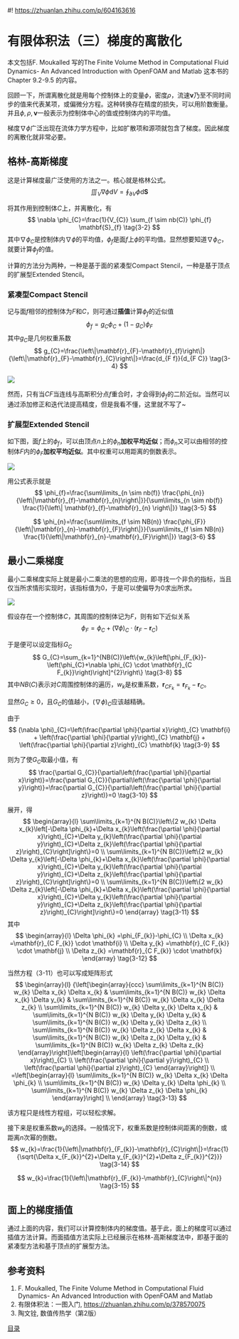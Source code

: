 #! https://zhuanlan.zhihu.com/p/604163616
# 有限体积法（三）梯度的离散化

本文包括F. Moukalled 写的The Finite Volume Method in Computational Fluid Dynamics- An Advanced Introduction with OpenFOAM and Matlab 这本书的Chapter 9.2-9.5 的内容。

回顾一下，所谓离散化就是用每个控制体上的变量$\phi$，密度$\rho$，流速$\mathbf{v}$乃至不同时间步的值来代表某项，或偏微分方程。这种转换存在精度的损失，可以用阶数衡量。并且$\phi,\rho,\mathbf{v}$一般表示为控制体中心的值或控制体内的平均值。

梯度$\nabla \phi$广泛出现在流体力学方程中，比如扩散项和源项就包含了梯度。因此梯度的离散化就非常必要。

## 格林-高斯梯度

这是计算梯度最广泛使用的方法之一。核心就是格林公式。
$$
\iiint_{V} \nabla \phi \text{d} V=\oint_{\partial V} \phi \text{d} \mathbf{S} \tag{3-1}
$$

将其作用到控制体$C$上，并离散化，有
$$
\nabla \phi_{C}=\frac{1}{V_{C}} \sum_{f \sim nb(C)} \phi_{f} \mathbf{S}_{f} \tag{3-2}
$$
其中$\nabla\phi_{C}$是控制体内$\nabla\phi$的平均值，$\phi_{f}$是面$f$上$\phi$的平均值。显然想要知道$\nabla\phi_{C}$，就要计算$\phi_{f}$的值。

计算的方法分为两种，一种是基于面的紧凑型Compact Stencil，一种是基于顶点的扩展型Extended Stencil。

### 紧凑型Compact Stencil

记与面$f$相邻的控制体为$F$和$C$，则可通过**插值**计算$\phi_{f}$的近似值
$$
\phi_{f}=g_{C} \phi_{C}+\left(1-g_{C}\right) \phi_{F} \tag{3-3}
$$
其中$g_{C}$是几何权重系数
$$
g_{C}=\frac{\left\|\mathbf{r}_{F}-\mathbf{r}_{f}\right\|}{\left\|\mathbf{r}_{F}-\mathbf{r}_{C}\right\|}=\frac{d_{F f}}{d_{F C}} \tag{3-4}
$$

![](PasteImage/2023-02-07-12-21-51.png)

然而，只有当$CF$当连线与高斯积分点$f$重合时，才会得到$\phi_{f}$的二阶近似。当然可以通过添加修正和迭代法提高精度，但是我看不懂，这里就不写了~

<!-- 如图，记记与面$f$相邻的控制体为$F$和$C$；$F,C$为控制体的中心；$f$为面上的高斯积分点；$CF$连线与面交于点$f^{\prime}$。

![](PasteImage/2023-02-07-12-21-51.png)

则可计算$\phi_{f}$的近似，该近似有二阶精度
$$
\phi_{f} =\phi_{f^{\prime}}+(\nabla \phi)_{f^{\prime}}\cdot\left(\mathbf{r}_{f}-\mathbf{r}_{f^{\prime}}\right) \tag{3-3}
$$

而$\phi_{f^{\prime}},(\nabla \phi)_{f^{\prime}},\mathbf{r}_{f^{\prime}}$依靠$g_{C}$通过插值近似，该近似有二阶精度。即
$$
\begin{array}{l}
\phi_{f^{\prime}}=g_{C} \phi_{C}+\left(1-g_{C}\right) \phi_{F}\\
(\nabla \phi)_{f^{\prime}}=g_{C} (\nabla \phi)_{C}+\left(1-g_{C}\right) (\nabla \phi)_{F}\\
\mathbf{r}_{f^{\prime}}=g_{C} \mathbf{r}_{C}+\left(1-g_{C}\right) \mathbf{r}_{F}\\
\end{array}\tag{3-4}
$$

其中$g_{C}$是几何权重系数
$$
g_{C}=\frac{\left\|\mathbf{r}_{F}-\mathbf{r}_{f}\right\|}{\left\|\mathbf{r}_{F}-\mathbf{r}_{C}\right\|}=\frac{d_{F f}}{d_{F C}} \tag{3-5}
$$

综上
$$
\phi_{f}=g_{C}\left\{\phi_{C}+(\nabla \phi)_{C} \cdot\left(\mathbf{r}_{f}-\mathbf{r}_{C}\right)\right\}+\left(1-g_{C}\right)\left\{\phi_{F}+(\nabla \phi)_{F} \cdot\left(\mathbf{r}_{f}-\mathbf{r}_{F}\right)\right\} \tag{3-6}
$$
 -->

### 扩展型Extended Stencil

如下图，面$f$上的$\phi_{f}$，可以由顶点$n$上的$\phi_{n}$**加权平均近似**；而$\phi_{n}$又可以由相邻的控制体$F$内的$\phi_{F}$**加权平均近似**。其中权重可以用距离的倒数表示。

![](PasteImage/2023-02-07-18-17-31.png)

用公式表示就是
$$
\phi_{f}=\frac{\sum\limits_{n \sim nb(f)} \frac{\phi_{n}}{\left\|\mathbf{r}_{f}-\mathbf{r}_{n}\right\|}}{\sum\limits_{n \sim nb(f)} \frac{1}{\left\| \mathbf{r}_{f}-\mathbf{r}_{n} \right\|}} \tag{3-5}
$$

$$
\phi_{n}=\frac{\sum\limits_{f \sim NB(n)} \frac{\phi_{F}}{\left\|\mathbf{r}_{n}-\mathbf{r}_{F}\right\|}}{\sum\limits_{f \sim NB(n)} \frac{1}{\left\|\mathbf{r}_{n}-\mathbf{r}_{F}\right\|}} \tag{3-6}
$$

## 最小二乘梯度

最小二乘梯度实际上就是最小二乘法的思想的应用，即寻找一个非负的指标，当且仅当所求情形实现时，该指标值为0，于是可以使偏导为0求出所求。

![](PasteImage/2023-02-07-20-00-15.png)

假设存在一个控制体$C$，其周围的控制体记为$F$，则有如下近似关系
$$
\phi_{F}=\phi_{C}+(\nabla \phi)_{C} \cdot\left(\mathbf{r}_{F}-\mathbf{r}_{C}\right) \tag{3-7}
$$

于是便可以设定指标$G_C$
$$
G_{C}=\sum_{k=1}^{NB(C)}\left\{w_{k}\left[\phi_{F_{k}}-\left(\phi_{C}+\nabla \phi_{C} \cdot \mathbf{r}_{C F_{k}}\right)\right]^{2}\right\} \tag{3-8}
$$
其中$NB(C)$表示对$C$周围控制体的遍历，$w_{k}$是权重系数，$\mathbf{r}_{C F_{k}}=\mathbf{r}_{F_k}-\mathbf{r}_{C}$。

显然$G_C\ge 0$，且$G_C$的值越小，$(\nabla \phi)_{C}$应该越精确。

由于
$$
(\nabla \phi)_{C}=\left(\frac{\partial \phi}{\partial x}\right)_{C} \mathbf{i} + \left(\frac{\partial \phi}{\partial y}\right)_{C} \mathbf{j} + \left(\frac{\partial \phi}{\partial z}\right)_{C} \mathbf{k} \tag{3-9}
$$

则为了使$G_C$取最小值，有
$$
\frac{\partial G_{C}}{\partial\left(\frac{\partial \phi}{\partial x}\right)}=\frac{\partial G_{C}}{\partial\left(\frac{\partial \phi}{\partial y}\right)}=\frac{\partial G_{C}}{\partial\left(\frac{\partial \phi}{\partial z}\right)}=0 \tag{3-10}
$$

展开，得
$$
\begin{array}{l}
\sum\limits_{k=1}^{N B(C)}\left\{2 w_{k} \Delta x_{k}\left[-\Delta \phi_{k}+\Delta x_{k}\left(\frac{\partial \phi}{\partial x}\right)_{C}+\Delta y_{k}\left(\frac{\partial \phi}{\partial y}\right)_{C}+\Delta z_{k}\left(\frac{\partial \phi}{\partial z}\right)_{C}\right]\right\}=0 \\
\sum\limits_{k=1}^{N B(C)}\left\{2 w_{k} \Delta y_{k}\left[-\Delta \phi_{k}+\Delta x_{k}\left(\frac{\partial \phi}{\partial x}\right)_{C}+\Delta y_{k}\left(\frac{\partial \phi}{\partial y}\right)_{C}+\Delta z_{k}\left(\frac{\partial \phi}{\partial z}\right)_{C}\right]\right\}=0 \\
\sum\limits_{k=1}^{N B(C)}\left\{2 w_{k} \Delta z_{k}\left[-\Delta \phi_{k}+\Delta x_{k}\left(\frac{\partial \phi}{\partial x}\right)_{C}+\Delta y_{k}\left(\frac{\partial \phi}{\partial y}\right)_{C}+\Delta z_{k}\left(\frac{\partial \phi}{\partial z}\right)_{C}\right]\right\}=0
\end{array} \tag{3-11}
$$
其中
$$
\begin{array}{l}
\Delta \phi_{k} =\phi_{F_{k}}-\phi_{C} \\
\Delta x_{k} =\mathbf{r}_{C F_{k}} \cdot \mathbf{i} \\
\Delta y_{k} =\mathbf{r}_{C F_{k}} \cdot \mathbf{j} \\
\Delta z_{k} =\mathbf{r}_{C F_{k}} \cdot \mathbf{k}
\end{array} \tag{3-12}
$$

当然方程（3-11）也可以写成矩阵形式
$$
\begin{array}{l}
{\left[\begin{array}{ccc}
\sum\limits_{k=1}^{N B(C)} w_{k} \Delta x_{k} \Delta x_{k} & \sum\limits_{k=1}^{N B(C)} w_{k} \Delta x_{k} \Delta y_{k} & \sum\limits_{k=1}^{N B(C)} w_{k} \Delta x_{k} \Delta z_{k} \\
\sum\limits_{k=1}^{N B(C)} w_{k} \Delta y_{k} \Delta x_{k} & \sum\limits_{k=1}^{N B(C)} w_{k} \Delta y_{k} \Delta y_{k} & \sum\limits_{k=1}^{N B(C)} w_{k} \Delta y_{k} \Delta z_{k} \\
\sum\limits_{k=1}^{N B(C)} w_{k} \Delta z_{k} \Delta x_{k} & \sum\limits_{k=1}^{N B(C)} w_{k} \Delta z_{k} \Delta y_{k} & \sum\limits_{k=1}^{N B(C)} w_{k} \Delta z_{k} \Delta z_{k}
\end{array}\right]\left[\begin{array}{l}
\left(\frac{\partial \phi}{\partial x}\right)_{C} \\
\left(\frac{\partial \phi}{\partial y}\right)_{C} \\
\left(\frac{\partial \phi}{\partial z}\right)_{C}
\end{array}\right]} \\
=\left[\begin{array}{l}
\sum\limits_{k=1}^{N B(C)} w_{k} \Delta x_{k} \Delta \phi_{k} \\
\sum\limits_{k=1}^{N B(C)} w_{k} \Delta y_{k} \Delta \phi_{k} \\
\sum\limits_{k=1}^{N B(C)} w_{k} \Delta z_{k} \Delta \phi_{k}
\end{array}\right] \\
\end{array} \tag{3-13}
$$

该方程只是线性方程组，可以轻松求解。

接下来是权重系数$w_{k}$的选择。一般情况下，权重系数是控制体间距离的倒数，或距离$n$次幂的倒数。
$$
w_{k}=\frac{1}{\left\|\mathbf{r}_{F_{k}}-\mathbf{r}_{C}\right\|}=\frac{1}{\sqrt{\Delta x_{F_{k}}^{2}+\Delta y_{F_{k}}^{2}+\Delta z_{F_{k}}^{2}}} \tag{3-14}
$$

$$
w_{k}=\frac{1}{\left\|\mathbf{r}_{F_{k}}-\mathbf{r}_{C}\right\|^{n}} \tag{3-15}
$$

## 面上的梯度插值

通过上面的内容，我们可以计算控制体内的梯度值。基于此，面上的梯度可以通过插值方法计算。而面插值方法实际上已经展示在格林-高斯梯度法中，即基于面的紧凑型方法和基于顶点的扩展型方法。


## 参考资料

1. F. Moukalled, The Finite Volume Method in Computational Fluid Dynamics- An Advanced Introduction with OpenFOAM and Matlab
2. 有限体积法：一图入门, https://zhuanlan.zhihu.com/p/378570075
3. 陶文铨, 数值传热学（第2版）


[目录](https://zhuanlan.zhihu.com/p/599909213)